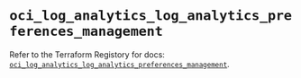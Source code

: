 # `oci_log_analytics_log_analytics_preferences_management`

Refer to the Terraform Registory for docs: [`oci_log_analytics_log_analytics_preferences_management`](https://registry.terraform.io/providers/oracle/oci/6.18.0/docs/resources/log_analytics_log_analytics_preferences_management).
